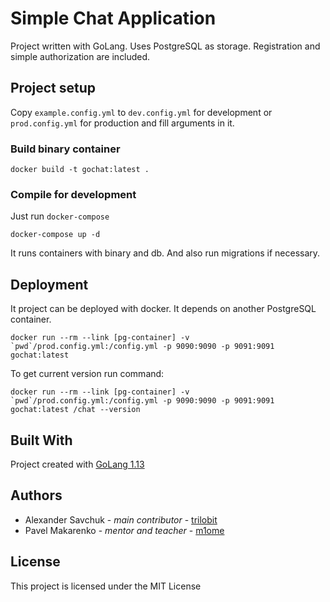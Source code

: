 # Simple Chat Application

Project written with GoLang. Uses PostgreSQL as storage. Registration and simple authorization are included.

## Project setup

Copy `example.config.yml` to `dev.config.yml` for development or `prod.config.yml` for production and fill arguments in it.

### Build binary container

```
docker build -t gochat:latest .
```

### Compile for development

Just run `docker-compose`

```
docker-compose up -d
```

It runs containers with binary and db. And also run migrations if necessary.

## Deployment

It project can be deployed with docker. It depends on another PostgreSQL container.

```
docker run --rm --link [pg-container] -v `pwd`/prod.config.yml:/config.yml -p 9090:9090 -p 9091:9091 gochat:latest
```

To get current version run command:

```
docker run --rm --link [pg-container] -v `pwd`/prod.config.yml:/config.yml -p 9090:9090 -p 9091:9091 gochat:latest /chat --version
```

## Built With

Project created with [GoLang 1.13](https://golang.org/doc/go1.13)

## Authors

* Alexander Savchuk - _main contributor_ - [trilobit](https://github.com/trilobit)
* Pavel Makarenko - _mentor and teacher_ - [m1ome](https://github.com/m1ome)

## License

This project is licensed under the MIT License